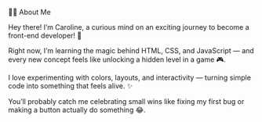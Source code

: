 👩‍💻 About Me

Hey there! I’m Caroline, a curious mind on an exciting journey to become a front-end developer! 🚀

Right now, I’m learning the magic behind HTML, CSS, and JavaScript — and every new concept feels like unlocking a hidden level in a game 🎮.

I love experimenting with colors, layouts, and interactivity — turning simple code into something that feels alive. ✨

You’ll probably catch me celebrating small wins like fixing my first bug or making a button actually do something 😂.
